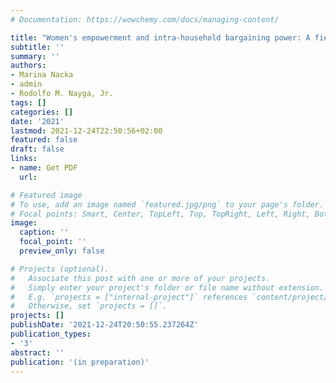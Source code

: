 ```yaml
---
# Documentation: https://wowchemy.com/docs/managing-content/

title: "Women's empowerment and intra-household bargaining power: A field experiment with agricultural households"
subtitle: ''
summary: ''
authors:
- Marina Nacka
- admin
- Rodolfo M. Nayga, Jr.
tags: []
categories: []
date: '2021'
lastmod: 2021-12-24T22:50:56+02:00
featured: false
draft: false
links: 
- name: Get PDF
  url: 

# Featured image
# To use, add an image named `featured.jpg/png` to your page's folder.
# Focal points: Smart, Center, TopLeft, Top, TopRight, Left, Right, BottomLeft, Bottom, BottomRight.
image:
  caption: ''
  focal_point: ''
  preview_only: false

# Projects (optional).
#   Associate this post with one or more of your projects.
#   Simply enter your project's folder or file name without extension.
#   E.g. `projects = ["internal-project"]` references `content/project/deep-learning/index.md`.
#   Otherwise, set `projects = []`.
projects: []
publishDate: '2021-12-24T20:50:55.237264Z'
publication_types: 
- '3'
abstract: ''
publication: '(in preparation)'
---
```

